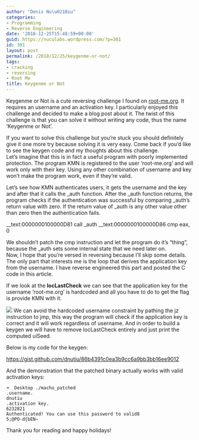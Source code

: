 ```yaml
---
author: "Denis Nu\u021Biu"
categories:
- Programming
- Reverse Engineering
date: '2018-12-25T15:48:59+00:00'
guid: https://nuculabs.wordpress.com/?p=301
id: 301
layout: post
permalink: /2018/12/25/keygenme-or-not/
tags:
- cracking
- reversing
- Root Me
title: Keygenme or Not
---
```

Keygenme or Not is a cute reversing challenge I found on [root-me.org](http://root-me.org). It requires an username and an activation key. I particularly enjoyed this challenge and decided to make a blog post about it. The twist of this challenge is that you can solve it without writing any code, thus the name ‘Keygenme or Not’.


If you want to solve this challenge but you’re stuck you should definitely give it one more try because solving it is very easy. Come back if you’d like to see the keygen code and my thoughts about this challenge.   
Let’s imagine that this is in fact a useful program with poorly implemented protection. The program KMN is registered to the user ‘root-me.org’ and will work only with their key. Using any other combination of username and key won’t make the program work, even if they’re valid.


Let’s see how KMN authenticates users, it gets the username and the key and after that it calls the \_auth function. After the \_auth function returns, the program checks if the authentication was successful by comparing \_auth’s return value with zero. If the return value of \_auth is any other value other than zero then the authentication fails.


 
\_\_text:0000000100000D81 call \_auth \_\_text:0000000100000D86 cmp eax, 0


We shouldn’t patch the cmp instruction and let the program do it’s “thing”, because the \_auth sets some internal state that we need later on.   
Now, I hope that you’re versed in reversing because I’ll skip some details. The only part that interests me is the loop that derives the application key from the username. I have reverse engineered this part and posted the C code in this article.


If we look at the **locLastCheck** we can see that the application key for the username ‘root-me.org’ is hardcoded and all you have to do to get the flag is provide KMN with it.


![](/wp-content/uploads/2018/12/image.png)
We can avoid the hardcoded username constraint by pathing the jz instruction to jmp, this way the program will check if the application key is correct and it will work regardless of username. And in order to build a keygen we will have to remove locLastCheck entirely and just print the computed uiSeed.


 
Below is my code for the keygen:


https://gist.github.com/dnutiu/86b4391c0ea3b9cc6a9bb3bb16ee9012 
 
And the demonstration that the patched binary actually works with valid activation keys:


```
➜  Desktop ./macho_patched
.username.
dnutiu
.activation key.
6232821
Authenticated! You can use this password to valid8
5;@PO-d{bEN~
```


 
Thank you for reading and happy holidays!